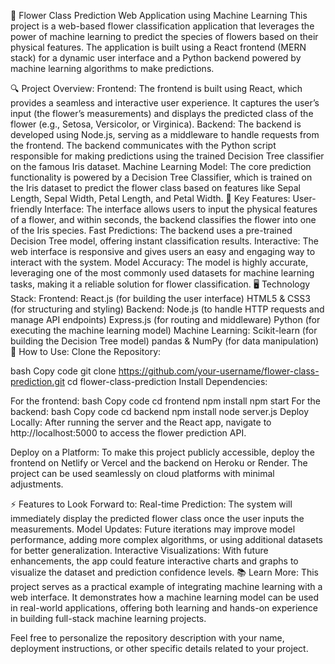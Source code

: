 🌸 Flower Class Prediction Web Application using Machine Learning
This project is a web-based flower classification application that leverages the power of machine learning to predict the species of flowers based on their physical features. The application is built using a React frontend (MERN stack) for a dynamic user interface and a Python backend powered by machine learning algorithms to make predictions.

🔍 Project Overview:
Frontend: The frontend is built using React, which provides a seamless and interactive user experience. It captures the user’s input (the flower’s measurements) and displays the predicted class of the flower (e.g., Setosa, Versicolor, or Virginica).
Backend: The backend is developed using Node.js, serving as a middleware to handle requests from the frontend. The backend communicates with the Python script responsible for making predictions using the trained Decision Tree classifier on the famous Iris dataset.
Machine Learning Model: The core prediction functionality is powered by a Decision Tree Classifier, which is trained on the Iris dataset to predict the flower class based on features like Sepal Length, Sepal Width, Petal Length, and Petal Width.
🧠 Key Features:
User-friendly Interface: The interface allows users to input the physical features of a flower, and within seconds, the backend classifies the flower into one of the Iris species.
Fast Predictions: The backend uses a pre-trained Decision Tree model, offering instant classification results.
Interactive: The web interface is responsive and gives users an easy and engaging way to interact with the system.
Model Accuracy: The model is highly accurate, leveraging one of the most commonly used datasets for machine learning tasks, making it a reliable solution for flower classification.
🖥️ Technology Stack:
Frontend:
React.js (for building the user interface)
HTML5 & CSS3 (for structuring and styling)
Backend:
Node.js (to handle HTTP requests and manage API endpoints)
Express.js (for routing and middleware)
Python (for executing the machine learning model)
Machine Learning:
Scikit-learn (for building the Decision Tree model)
pandas & NumPy (for data manipulation)
🚀 How to Use:
Clone the Repository:

bash
Copy code
git clone https://github.com/your-username/flower-class-prediction.git
cd flower-class-prediction
Install Dependencies:

For the frontend:
bash
Copy code
cd frontend
npm install
npm start
For the backend:
bash
Copy code
cd backend
npm install
node server.js
Deploy Locally: After running the server and the React app, navigate to http://localhost:5000 to access the flower prediction API.

Deploy on a Platform: To make this project publicly accessible, deploy the frontend on Netlify or Vercel and the backend on Heroku or Render. The project can be used seamlessly on cloud platforms with minimal adjustments.

⚡ Features to Look Forward to:
Real-time Prediction: The system will immediately display the predicted flower class once the user inputs the measurements.
Model Updates: Future iterations may improve model performance, adding more complex algorithms, or using additional datasets for better generalization.
Interactive Visualizations: With future enhancements, the app could feature interactive charts and graphs to visualize the dataset and prediction confidence levels.
📚 Learn More:
This project serves as a practical example of integrating machine learning with a web interface. It demonstrates how a machine learning model can be used in real-world applications, offering both learning and hands-on experience in building full-stack machine learning projects.

Feel free to personalize the repository description with your name, deployment instructions, or other specific details related to your project.

